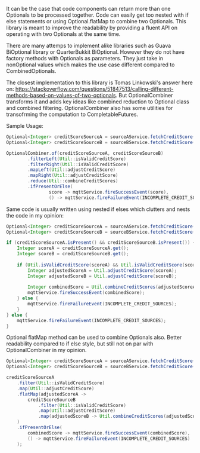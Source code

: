 It can be the case that code components can return more than one Optionals to be processed together. 
Code can easily get too nested with if else statements or using Optional.flatMap to combine two Optionals.
This library is meant to improve the readability by providing a fluent API on operating with two Optionals at the same time.

There are many attemps to implement alike libraries such as Guava BiOptional library or QuarterBukkit BiOptional. However they
do not have factory methods with Optionals as parameters. They just take in nonOptional values which makes the use case different compared to CombinedOptionals.

The closest implementation to this library is Tomas Linkowski's answer here on: https://stackoverflow.com/questions/51847513/calling-different-methods-based-on-values-of-two-optionals.
But OptionalCombiner transforms it and adds key ideas like combined reduction to Optional class and combined filtering. OptionalCombiner also has some utilities for transofrming the computation to CompletableFutures.

Sample Usage:
```java
Optional<Integer> creditScoreSourceA = sourceAService.fetchCreditScore();
Optional<Integer> creditScoreSourceB = sourceBService.fetchCreditScore();

OptionalCombiner.of(creditScoreSourceA, creditScoreSourceB)
        .filterLeft(Util::isValidCreditScore)
        .filterRight(Util::isValidCreditScore)
        .mapLeft(Util::adjustCreditScore)
        .mapRight(Util::adjustCreditScore)
        .reduce(Util::combineCreditScores)
        .ifPresentOrElse(
                score -> mqttService.fireSuccessEvent(score),
                () -> mqttService.fireFailureEvent(INCOMPLETE_CREDIT_SOURCES));
```
Same code is usually written using nested if elses which clutters and nests the code in my opinion:
```java
Optional<Integer> creditScoreSourceA = sourceAService.fetchCreditScore();
Optional<Integer> creditScoreSourceB = sourceBService.fetchCreditScore();

if (creditScoreSourceA.isPresent() && creditScoreSourceB.isPresent()) {
    Integer scoreA = creditScoreSourceA.get();
    Integer scoreB = creditScoreSourceB.get();
    
    if (Util.isValidCreditScore(scoreA) && Util.isValidCreditScore(scoreB)) {
        Integer adjustedScoreA = Util.adjustCreditScore(scoreA);
        Integer adjustedScoreB = Util.adjustCreditScore(scoreB);
        
        Integer combinedScore = Util.combineCreditScores(adjustedScoreA, adjustedScoreB);
        mqttService.fireSuccessEvent(combinedScore);
    } else {
        mqttService.fireFailureEvent(INCOMPLETE_CREDIT_SOURCES);
    }
} else {
    mqttService.fireFailureEvent(INCOMPLETE_CREDIT_SOURCES);
}
```

Optional flatMap method can be used to combine Optionals also. Better readability compared to if else style, but still not on par with OptionalCombiner in my opinion.

```java
Optional<Integer> creditScoreSourceA = sourceAService.fetchCreditScore();
Optional<Integer> creditScoreSourceB = sourceBService.fetchCreditScore();

creditScoreSourceA
    .filter(Util::isValidCreditScore)
    .map(Util::adjustCreditScore)
    .flatMap(adjustedScoreA -> 
        creditScoreSourceB
            .filter(Util::isValidCreditScore)
            .map(Util::adjustCreditScore)
            .map(adjustedScoreB -> Util.combineCreditScores(adjustedScoreA, adjustedScoreB))
    )
    .ifPresentOrElse(
        combinedScore -> mqttService.fireSuccessEvent(combinedScore),
        () -> mqttService.fireFailureEvent(INCOMPLETE_CREDIT_SOURCES)
    );
```

